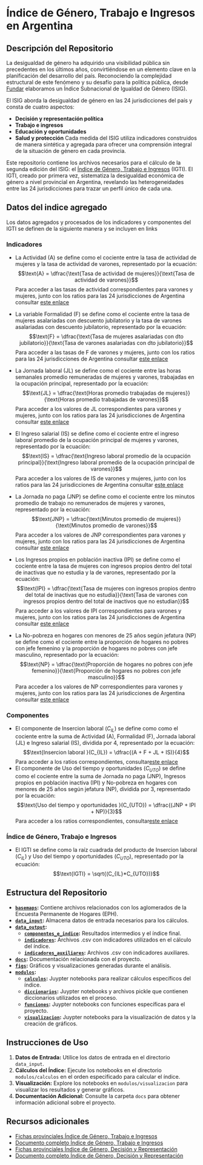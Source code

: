 # Índice de Género, Trabajo e Ingresos en Argentina

## Descripción del Repositorio

La desigualdad de género ha adquirido una visibilidad pública sin precedentes en los últimos años, convirtiéndose en un elemento clave en la planificación del desarrollo del país. Reconociendo la complejidad estructural de este fenómeno y su desafío para la política pública, desde [Fundar](https://fund.ar/) elaboramos un Índice Subnacional de Igualdad de Género (ISIG).

El ISIG aborda la desigualdad de género en las 24 jurisdicciones del país y consta de cuatro aspectos: 
- **Decisión y representación política** 
- **Trabajo e ingresos**
- **Educación y oportunidades**
- **Salud y protección**
Cada medida del ISIG utiliza indicadores construidos de manera sintética y agregada para ofrecer una comprensión integral de la situación de género en cada provincia.

Este repositorio contiene los archivos necesarios para el cálculo de la segunda edición del ISIG: el [Índice de Género, Trabajo e Ingresos](https://fund.ar/publicacion/indice-de-genero-trabajo-e-ingresos/) (IGTI). El IGTI, creado por primera vez, sistematiza la desigualdad económica de género a nivel provincial en Argentina, revelando las heterogeneidades entre las 24 jurisdicciones para trazar un perfil único de cada una.

## Datos del indice agregado 

Los datos agregados y procesados de los indicadores y componentes del IGTI se definen de la siguiente manera y se incluyen en links 

### Indicadores
- La Actividad (A) se define como el cociente entre la tasa de actividad de mujeres y la tasa de actividad de varones, representado por la ecuación: $$\text{A} = \dfrac{\text{Tasa de actividad de mujeres}}{\text{Tasa de actividad de varones}}$$ Para acceder a las tasas de actividad correspondientes para varones y mujeres, junto con los ratios para las 24 jurisdicciones de Argentina consultar [este enlace](https://github.com/datos-Fundar/indice-mercado-trabajo-ingresos/blob/main/data_output/indicadores/01_ratio_actividad.csv)
- La variable Formalidad (F) se define como el cociente entre la tasa de mujeres asalariadas con descuento jubilatorio y la tasa de varones asalariadas con descuento jubilatorio, representado por la ecuación: $$\text{F} = \dfrac{\text{Tasa de mujeres asalariadas con dto jubilatorio}}{\text{Tasa de varones asalariadas con dto jubilatorio}}$$ Para acceder a las tasas de F de varones y mujeres, junto con los ratios para las 24 jurisdicciones de Argentina consultar [este enlace](https://github.com/datos-Fundar/indice-mercado-trabajo-ingresos/blob/main/data_output/indicadores/02_ratio_formalidad.csv)
- La Jornada laboral (JL) se define como el cociente entre las horas semanales promedio remuneradas de mujeres y varones, trabajadas en la ocupación principal, representado por la ecuación: $$\text{JL} = \dfrac{\text{Horas promedio trabajadas de mujeres}}{\text{Horas promedio trabajadas de varones}}$$ Para acceder a los valores de JL correspondientes para varones y mujeres, junto con los ratios para las 24 jurisdicciones de Argentina consultar [este enlace](https://github.com/datos-Fundar/indice-mercado-trabajo-ingresos/blob/main/data_output/indicadores/03_ratio_jornada_laboral.csv)
- El Ingreso salarial (IS) se define como el cociente entre el ingreso laboral promedio de la ocupación principal de mujeres y varones, representado por la ecuación: $$\text{IS} = \dfrac{\text{Ingreso laboral promedio de la ocupación principal}}{\text{Ingreso laboral promedio de la ocupación principal de varones}}$$ Para acceder a los valores de IS de varones y mujeres, junto con los ratios para las 24 jurisdicciones de Argentina consultar [este enlace](https://github.com/datos-Fundar/indice-mercado-trabajo-ingresos/blob/main/data_output/indicadores/04_ratio_ingreso_salarial.csv)

- La Jornada no paga (JNP) se define como el cociente entre los minutos promedio de trabajo no remunerados de mujeres y varones, representado por la ecuación: $$\text{JNP} = \dfrac{\text{Minutos promedio de mujeres}}{\text{Minutos promedio de varones}}$$ Para acceder a los valores de JNP correspondientes para varones y mujeres, junto con los ratios para las 24 jurisdicciones de Argentina consultar [este enlace](https://github.com/datos-Fundar/indice-mercado-trabajo-ingresos/blob/main/data_output/indicadores/05_ratio_jornada_no_paga.csv)
- Los Ingresos propios en población inactiva (IPI) se define como el cociente entre la tasa de mujeres con ingresos propios dentro del total de inactivas que no estudia y la de varones, representado por la ecuación: $$\text{IPI} = \dfrac{\text{Tasa de mujeres con ingresos propios dentro del total de inactivas que no estudia}}{\text{Tasa de varones con ingresos propios dentro del total de inactivos que no estudian}}$$ Para acceder a los valores de IPI correspondientes para varones y mujeres, junto con los ratios para las 24 jurisdicciones de Argentina consultar [este enlace](https://github.com/datos-Fundar/indice-mercado-trabajo-ingresos/blob/main/data_output/indicadores/06_ratio_inactivos_con_ingreso.csv)
- La No-pobreza en hogares con menores de 25 años según jefatura (NP) se define como el cociente entre la proporción de hogares no pobres con jefe femenino y la proporción de hogares no pobres con jefe masculino, representado por la ecuación: $$\text{NP} = \dfrac{\text{Proporción de hogares no pobres con jefe femenino}}{\text{Proporción de hogares no pobres con jefe masculino}}$$ Para acceder a los valores de NP correspondientes para varones y mujeres, junto con los ratios para las 24 jurisdicciones de Argentina consultar [este enlace](https://github.com/datos-Fundar/indice-mercado-trabajo-ingresos/blob/main/data_output/indicadores/07_ratio_hogares_no-pobres_jefatura.csv)

### Componentes 
- El componente de Insercion laboral $(C_{IL})$ se define como como el cociente entre la suma de Actividad (A), Formalidad (F), Jornada laboral (JL) e Ingreso salarial (IS), dividida por 4, representado por la ecuación: $$\text{Insercion laboral }(C_{IL}) = \dfrac{(A + F + JL + IS)}{4}$$ Para acceder a los ratios correspondientes, consultar[este enlace](https://github.com/datos-Fundar/indice-mercado-trabajo-ingresos/blob/main/data_output/componentes_e_indice/01_insercion_laboral.csv)
- El componente de Uso del tiempo y oportunidades $(C_{UTO})$ se define como el cociente entre la suma de Jornada no paga (JNP), Ingresos propios en población inactiva (IPI) y No-pobreza en hogares con menores de 25 años según jefatura (NP), dividida por 3, representado por la ecuación: $$\text{Uso del tiempo y oportunidades }(C_{UTO}) = \dfrac{(JNP + IPI + NP)}{3}$$ Para acceder a los ratios correspondientes, consultar[este enlace](https://github.com/datos-Fundar/indice-mercado-trabajo-ingresos/blob/main/data_output/componentes_e_indice/02_uso_del_tiempo_y_oportunidades.csv)

### Índice de Género, Trabajo e Ingresos
- El IGTI se define como la raíz cuadrada del producto de Insercion laboral $(C_{IL})$ y Uso del tiempo y oportunidades $(C_{UTO})$, representado por la ecuación:  $$\text{IGTI} = \sqrt{(C_{IL}*C_{UTO})}$$[](https://github.com/datos-Fundar/indice-mercado-trabajo-ingresos/blob/main/data_output/componentes_e_indice/01_indice_GTI.csv)

## Estructura del Repositorio

- **[`basemaps`](https://github.com/datos-Fundar/indice-mercado-trabajo-ingresos/tree/main/basemaps):** Contiene archivos relacionados con los aglomerados de la Encuesta Permanente de Hogares (EPH).
- **[`data_input`](https://github.com/datos-Fundar/indice-mercado-trabajo-ingresos/tree/main/data_input):** Almacena datos de entrada necesarios para los cálculos.
- **[`data_output`](https://github.com/datos-Fundar/indice-mercado-trabajo-ingresos/tree/main/data_output):**
  - **[`componentes_e_indice`](https://github.com/datos-Fundar/indice-mercado-trabajo-ingresos/tree/main/data_output/componentes_e_indice):** Resultados intermedios y el índice final.
  - **[`indicadores`](https://github.com/datos-Fundar/indice-mercado-trabajo-ingresos/tree/main/data_output/indicadores):** Archivos .csv con indicadores utilizados en el cálculo del índice.
  - **[`indicadores_auxiliares`](https://github.com/datos-Fundar/indice-mercado-trabajo-ingresos/tree/main/data_output/indicadores_auxiliares):** Archivos .csv con indicadores auxiliares.
- **[`docs`](https://github.com/datos-Fundar/indice-mercado-trabajo-ingresos/tree/main/docs):** Documentación relacionada con el proyecto.
- **[`figs`](https://github.com/datos-Fundar/indice-mercado-trabajo-ingresos/tree/main/figs):** Gráficos y visualizaciones generadas durante el análisis.
- **[`modulos`](https://github.com/datos-Fundar/indice-mercado-trabajo-ingresos/tree/main/modulos):**
  - **[`calculos`](https://github.com/datos-Fundar/indice-mercado-trabajo-ingresos/tree/main/modulos/calculos):** Juypter notebooks para realizar cálculos específicos del índice.
  - **[`diccionarios`](https://github.com/datos-Fundar/indice-mercado-trabajo-ingresos/tree/main/modulos/diccionarios):** Juypter notebooks y archivos pickle que contienen diccionarios utilizados en el proceso.
  - **[`funciones`](https://github.com/datos-Fundar/indice-mercado-trabajo-ingresos/tree/main/modulos/funciones):** Juypter notebooks con funciones específicas para el proyecto.
  - **[`visualizacion`](https://github.com/datos-Fundar/indice-mercado-trabajo-ingresos/tree/main/modulos/visualizacion):** Juypter notebooks para la visualización de datos y la creación de gráficos.


## Instrucciones de Uso

1. **Datos de Entrada:** Utilice los datos de entrada en el directorio `data_input`.
2. **Cálculos del Índice:** Ejecute los notebooks en el directorio `modulos/calculos` en el orden especificado para calcular el índice.
3. **Visualización:** Explore los notebooks en `modulos/visualizacion` para visualizar los resultados y generar gráficos.
4. **Documentación Adicional:** Consulte la carpeta `docs` para obtener información adicional sobre el proyecto.

## Recursos adicionales

- [Fichas provinciales Índice de Género, Trabajo e Ingresos](https://fund.ar/wp-content/uploads/2023/11/Fundar_Indice-Genero-Trabajo-Ingresos_Fichas_Provinciales_CC-BY-NC-ND-4.0.pdf)
- [Documento completo Índice de Género, Trabajo e Ingresos](https://fund.ar/wp-content/uploads/2023/11/Fundar_Indice-Genero-Trabajo-Ingresos_CC-BY-NC-ND-4.0-1.pdf)
- [Fichas provinciales Índice de Género, Decisión y Representación](https://fund.ar/wp-content/uploads/2023/03/FU_Genero_Fichas_Indice_Final-1.pdf)
- [Documento completo Índice de Género, Decisión y Representación](https://fund.ar/publicacion/indice-genero-decision-representacion/)
